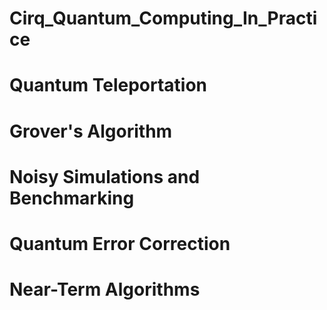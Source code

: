 # Cirq_Quantum_Computing_In_Practice



# Quantum Teleportation 
# Grover's Algorithm 
# Noisy Simulations and Benchmarking 
# Quantum Error Correction 
# Near-Term Algorithms

